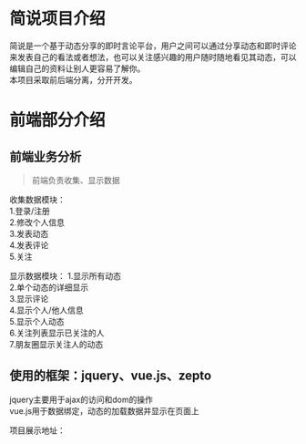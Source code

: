 
简说项目介绍
==

简说是一个基于动态分享的即时言论平台，用户之间可以通过分享动态和即时评论来发表自己的看法或者想法，也可以关注感兴趣的用户随时随地看见其动态，可以编辑自己的资料让别人更容易了解你。  
本项目采取前后端分离，分开开发。
  
前端部分介绍
=

前端业务分析<br>
---
>前端负责收集、显示数据<br>

收集数据模块：   
    1.登录/注册   
    2.修改个人信息   
    3.发表动态   
    4.发表评论   
    5.关注  

显示数据模块：
    1.显示所有动态   
    2.单个动态的详细显示  
    3.显示评论   
    4.显示个人/他人信息   
    5.显示个人动态   
    6.关注列表显示已关注的人   
    7.朋友圈显示关注人的动态   

使用的框架：jquery、vue.js、zepto
---
jquery主要用于ajax的访问和dom的操作   
vue.js用于数据绑定，动态的加载数据并显示在页面上   

项目展示地址：
